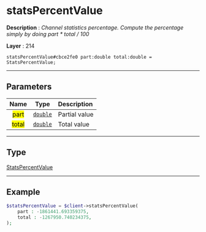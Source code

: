 # statsPercentValue

**Description** : *Channel statistics percentage\.
Compute the percentage simply by doing part \* total / 100*

**Layer** : 214

```tl
statsPercentValue#cbce2fe0 part:double total:double = StatsPercentValue;
```

---

## Parameters

| Name | Type | Description |
| :---: | :---: | :--- |
| <mark>part</mark> | [`double`](type/double) | Partial value |
| <mark>total</mark> | [`double`](type/double) | Total value |

---

## Type

[StatsPercentValue](type/StatsPercentValue)

---

## Example

```php
$statsPercentValue = $client->statsPercentValue(
	part : -1861441.693359375,
	total : -1267950.740234375,
);
```